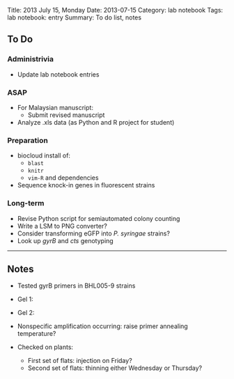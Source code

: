 Title: 2013 July 15, Monday
Date: 2013-07-15
Category: lab notebook
Tags: lab notebook: entry
Summary: To do list, notes

## To Do ##

### Administrivia ###

- Update lab notebook entries

### ASAP ###

- For Malaysian manuscript:
    - Submit revised manuscript
- Analyze .xls data (as Python and R project for student)

### Preparation ###

- biocloud install of:
    - `blast`
    - `knitr`
    - `vim-R` and dependencies
- Sequence knock-in genes in fluorescent strains

### Long-term ###

- Revise Python script for semiautomated colony counting
- Write a LSM to PNG converter?
- Consider transforming eGFP into _P. syringae_ strains? 
- Look up _gyrB_ and _cts_ genotyping

***

## Notes ##

- Tested gyrB primers in BHL005-9 strains
- Gel 1:

- Gel 2:

- Nonspecific amplification occurring: raise primer annealing temperature?
- Checked on plants:
    - First set of flats: injection on Friday?
    - Second set of flats: thinning either Wednesday or Thursday?
